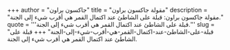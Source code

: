 +++
author = "جاكسون براون"
title = "مقولة جاكسون براون"
description = "مقولة جاكسون براون: قبلة على الشاطئ عند اكتمال القمر هي أقرب شيء إلى الجنة."
quote = '''قبلة على الشاطئ عند اكتمال القمر هي أقرب شيء إلى الجنة.'''
slug = "قبلة-على-الشاطئ-عند-اكتمال-القمر-هي-أقرب-شيء-إلى-الجنة"
+++
قبلة على الشاطئ عند اكتمال القمر هي أقرب شيء إلى الجنة.
